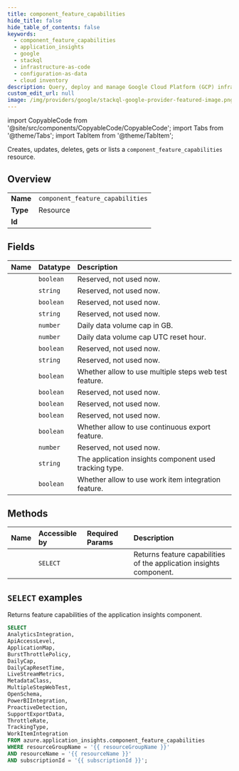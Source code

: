 ```yaml
---
title: component_feature_capabilities
hide_title: false
hide_table_of_contents: false
keywords:
  - component_feature_capabilities
  - application_insights
  - google
  - stackql
  - infrastructure-as-code
  - configuration-as-data
  - cloud inventory
description: Query, deploy and manage Google Cloud Platform (GCP) infrastructure and resources using SQL
custom_edit_url: null
image: /img/providers/google/stackql-google-provider-featured-image.png
---
```


import CopyableCode from '@site/src/components/CopyableCode/CopyableCode';
import Tabs from '@theme/Tabs';
import TabItem from '@theme/TabItem';

Creates, updates, deletes, gets or lists a <code>component_feature_capabilities</code> resource.

## Overview
<table><tbody>
<tr><td><b>Name</b></td><td><code>component_feature_capabilities</code></td></tr>
<tr><td><b>Type</b></td><td>Resource</td></tr>
<tr><td><b>Id</b></td><td><CopyableCode code="azure.application_insights.component_feature_capabilities" /></td></tr>
</tbody></table>

## Fields
| Name | Datatype | Description |
|:-----|:---------|:------------|
| <CopyableCode code="AnalyticsIntegration" /> | `boolean` | Reserved, not used now. |
| <CopyableCode code="ApiAccessLevel" /> | `string` | Reserved, not used now. |
| <CopyableCode code="ApplicationMap" /> | `boolean` | Reserved, not used now. |
| <CopyableCode code="BurstThrottlePolicy" /> | `string` | Reserved, not used now. |
| <CopyableCode code="DailyCap" /> | `number` | Daily data volume cap in GB. |
| <CopyableCode code="DailyCapResetTime" /> | `number` | Daily data volume cap UTC reset hour. |
| <CopyableCode code="LiveStreamMetrics" /> | `boolean` | Reserved, not used now. |
| <CopyableCode code="MetadataClass" /> | `string` | Reserved, not used now. |
| <CopyableCode code="MultipleStepWebTest" /> | `boolean` | Whether allow to use multiple steps web test feature. |
| <CopyableCode code="OpenSchema" /> | `boolean` | Reserved, not used now. |
| <CopyableCode code="PowerBIIntegration" /> | `boolean` | Reserved, not used now. |
| <CopyableCode code="ProactiveDetection" /> | `boolean` | Reserved, not used now. |
| <CopyableCode code="SupportExportData" /> | `boolean` | Whether allow to use continuous export feature. |
| <CopyableCode code="ThrottleRate" /> | `number` | Reserved, not used now. |
| <CopyableCode code="TrackingType" /> | `string` | The application insights component used tracking type. |
| <CopyableCode code="WorkItemIntegration" /> | `boolean` | Whether allow to use work item integration feature. |

## Methods
| Name | Accessible by | Required Params | Description |
|:-----|:--------------|:----------------|:------------|
| <CopyableCode code="get" /> | `SELECT` | <CopyableCode code="resourceGroupName, resourceName, subscriptionId" /> | Returns feature capabilities of the application insights component. |

## `SELECT` examples

Returns feature capabilities of the application insights component.


```sql
SELECT
AnalyticsIntegration,
ApiAccessLevel,
ApplicationMap,
BurstThrottlePolicy,
DailyCap,
DailyCapResetTime,
LiveStreamMetrics,
MetadataClass,
MultipleStepWebTest,
OpenSchema,
PowerBIIntegration,
ProactiveDetection,
SupportExportData,
ThrottleRate,
TrackingType,
WorkItemIntegration
FROM azure.application_insights.component_feature_capabilities
WHERE resourceGroupName = '{{ resourceGroupName }}'
AND resourceName = '{{ resourceName }}'
AND subscriptionId = '{{ subscriptionId }}';
```